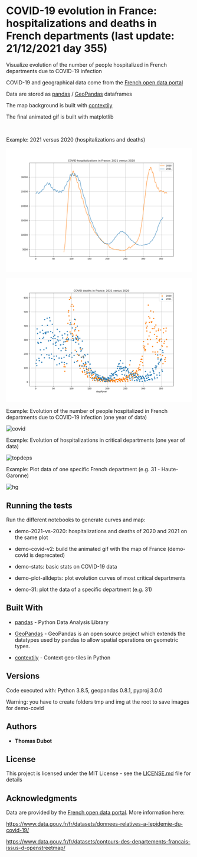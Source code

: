 # COVID-19 evolution in France: hospitalizations and deaths in French departments (last update: 21/12/2021 day 355)

Visualize evolution of the number of people hospitalized in French departments due to COVID-19 infection

COVID-19 and geographical data come from the [French open data portal](https://www.data.gouv.fr/fr/)

Data are stored as [pandas](https://pandas.pydata.org/) / [GeoPandas](http://geopandas.org/) dataframes

The map background is built with [contextily](https://github.com/darribas/contextily)

The final animated gif is built with matplotlib

<br/>


Example: 2021 versus 2020 (hospitalizations and deaths)

![hospitalizations](hospitalizations.png)

![deaths](deaths.png)

Example: Evolution of the number of people hospitalized in French departments due to COVID-19 infection (one year of data)

![covid](covid-20210318.gif)

Example: Evolution of hospitalizations in critical departments (one year of data)

![topdeps](top10-20210318.png)

Example: Plot data of one specific French department (e.g. 31 - Haute-Garonne)

![hg](31-20200422.png)




## Running the tests

Run the different notebooks to generate curves and map:

* demo-2021-vs-2020: hospitalizations and deaths of 2020 and 2021 on the same plot

* demo-covid-v2: build the animated gif with the map of France (demo-covid is deprecated)

* demo-stats: basic stats on COVID-19 data

* demo-plot-alldepts: plot evolution curves of most critical departments

* demo-31: plot the data of a specific department (e.g. 31)



## Built With

* [pandas](https://pandas.pydata.org/) - Python Data Analysis Library

* [GeoPandas](http://geopandas.org/) - GeoPandas is an open source project which extends the datatypes used by pandas to allow spatial operations on geometric types. 

* [contextily](https://github.com/darribas/contextily) - Context geo-tiles in Python


## Versions

Code executed with: Python 3.8.5, geopandas 0.8.1, pyproj 3.0.0

Warning: you have to create folders tmp and img at the root to save images for demo-covid


## Authors

* **Thomas Dubot** 

## License

This project is licensed under the MIT License - see the [LICENSE.md](LICENSE.md) file for details


## Acknowledgments

Data are provided by the [French open data portal](https://www.data.gouv.fr/fr/). More information here:

https://www.data.gouv.fr/fr/datasets/donnees-relatives-a-lepidemie-du-covid-19/

https://www.data.gouv.fr/fr/datasets/contours-des-departements-francais-issus-d-openstreetmap/